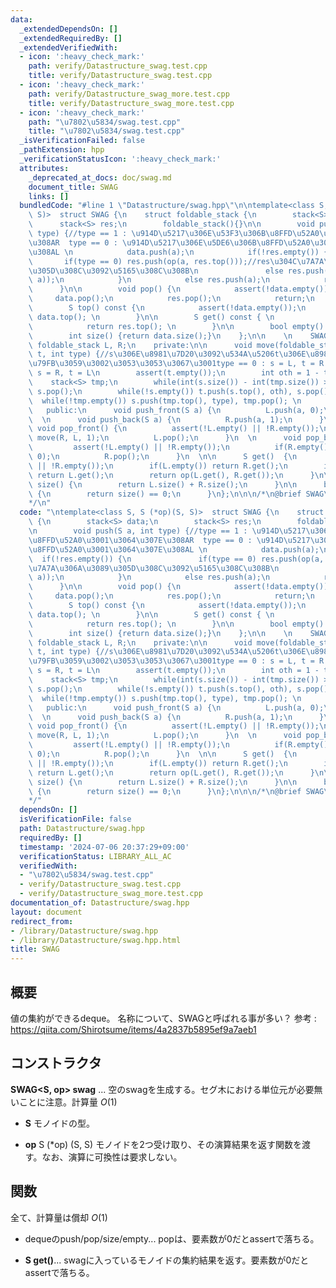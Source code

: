 ```yaml
---
data:
  _extendedDependsOn: []
  _extendedRequiredBy: []
  _extendedVerifiedWith:
  - icon: ':heavy_check_mark:'
    path: verify/Datastructure_swag.test.cpp
    title: verify/Datastructure_swag.test.cpp
  - icon: ':heavy_check_mark:'
    path: verify/Datastructure_swag_more.test.cpp
    title: verify/Datastructure_swag_more.test.cpp
  - icon: ':heavy_check_mark:'
    path: "\u7802\u5834/swag.test.cpp"
    title: "\u7802\u5834/swag.test.cpp"
  _isVerificationFailed: false
  _pathExtension: hpp
  _verificationStatusIcon: ':heavy_check_mark:'
  attributes:
    _deprecated_at_docs: doc/swag.md
    document_title: SWAG
    links: []
  bundledCode: "#line 1 \"Datastructure/swag.hpp\"\n\ntemplate<class S, S (*op)(S,\
    \ S)>  struct SWAG {\n    struct foldable_stack {\n        stack<S> data;\n  \
    \      stack<S> res;\n        foldable_stack(){}\n\n        void push(S a, int\
    \ type) {//type == 1 : \u914D\u5217\u306E\u53F3\u306B\u8FFD\u52A0\u3001\u3064\u307E\
    \u308AR  type == 0 : \u914D\u5217\u306E\u5DE6\u306B\u8FFD\u52A0\u3001\u3064\u307E\
    \u308AL \n            data.push(a);\n            if(!res.empty()) {\n        \
    \       if(type == 0) res.push(op(a, res.top()));//res\u304C\u7A7A\u306A\u3089\
    \u305D\u308C\u3092\u5165\u308C\u308B\n               else res.push(op(res.top(),\
    \ a));\n            }\n            else res.push(a);\n            return;\n  \
    \      }\n\n        void pop() {\n            assert(!data.empty());\n       \
    \     data.pop();\n            res.pop();\n            return;\n        }\n\n\
    \        S top() const {\n            assert(!data.empty());\n            return\
    \ data.top(); \n        }\n\n        S get() const { \n            assert(!data.empty());\n\
    \            return res.top(); \n        }\n\n        bool empty() {return data.empty();}\n\
    \        int size() {return data.size();}\n    };\n\n    \n    SWAG() {}\n   \
    \ foldable_stack L, R;\n    private:\n\n      void move(foldable_stack& s, foldable_stack&\
    \ t, int type) {//s\u306E\u8981\u7D20\u3092\u534A\u5206t\u306E\u8981\u7D20\u306B\
    \u79FB\u3059\u3002\u3053\u3053\u3067\u3001type == 0 : s = L, t = R  type == 1\
    \ s = R, t = L\n        assert(t.empty());\n        int oth = 1 - type;\n    \
    \    stack<S> tmp;\n        while(int(s.size()) - int(tmp.size()) > 1) tmp.push(s.top()),\
    \ s.pop();\n        while(!s.empty()) t.push(s.top(), oth), s.pop(); \n      \
    \  while(!tmp.empty()) s.push(tmp.top(), type), tmp.pop(); \n      }\n    \n \
    \   public:\n      void push_front(S a) {\n          L.push(a, 0);\n      }\n\
    \  \n      void push_back(S a) {\n          R.push(a, 1);\n      }\n  \n     \
    \ void pop_front() {\n          assert(!L.empty() || !R.empty());\n          if(L.empty())\
    \ move(R, L, 1);\n          L.pop();\n      }\n  \n      void pop_back() {\n \
    \         assert(!L.empty() || !R.empty());\n          if(R.empty()) move(L, R,\
    \ 0);\n          R.pop();\n      }\n  \n\n      S get()  {\n        assert(!L.empty()\
    \ || !R.empty());\n        if(L.empty()) return R.get();\n        if(R.empty())\
    \ return L.get();\n        return op(L.get(), R.get());\n      }\n\n      int\
    \ size() {\n        return L.size() + R.size();\n      }\n\n      bool empty()\
    \ {\n        return size() == 0;\n      }\n};\n\n\n/*\n@brief SWAG\n@docs doc/swag.md\n\
    */\n"
  code: "\ntemplate<class S, S (*op)(S, S)>  struct SWAG {\n    struct foldable_stack\
    \ {\n        stack<S> data;\n        stack<S> res;\n        foldable_stack(){}\n\
    \n        void push(S a, int type) {//type == 1 : \u914D\u5217\u306E\u53F3\u306B\
    \u8FFD\u52A0\u3001\u3064\u307E\u308AR  type == 0 : \u914D\u5217\u306E\u5DE6\u306B\
    \u8FFD\u52A0\u3001\u3064\u307E\u308AL \n            data.push(a);\n          \
    \  if(!res.empty()) {\n               if(type == 0) res.push(op(a, res.top()));//res\u304C\
    \u7A7A\u306A\u3089\u305D\u308C\u3092\u5165\u308C\u308B\n               else res.push(op(res.top(),\
    \ a));\n            }\n            else res.push(a);\n            return;\n  \
    \      }\n\n        void pop() {\n            assert(!data.empty());\n       \
    \     data.pop();\n            res.pop();\n            return;\n        }\n\n\
    \        S top() const {\n            assert(!data.empty());\n            return\
    \ data.top(); \n        }\n\n        S get() const { \n            assert(!data.empty());\n\
    \            return res.top(); \n        }\n\n        bool empty() {return data.empty();}\n\
    \        int size() {return data.size();}\n    };\n\n    \n    SWAG() {}\n   \
    \ foldable_stack L, R;\n    private:\n\n      void move(foldable_stack& s, foldable_stack&\
    \ t, int type) {//s\u306E\u8981\u7D20\u3092\u534A\u5206t\u306E\u8981\u7D20\u306B\
    \u79FB\u3059\u3002\u3053\u3053\u3067\u3001type == 0 : s = L, t = R  type == 1\
    \ s = R, t = L\n        assert(t.empty());\n        int oth = 1 - type;\n    \
    \    stack<S> tmp;\n        while(int(s.size()) - int(tmp.size()) > 1) tmp.push(s.top()),\
    \ s.pop();\n        while(!s.empty()) t.push(s.top(), oth), s.pop(); \n      \
    \  while(!tmp.empty()) s.push(tmp.top(), type), tmp.pop(); \n      }\n    \n \
    \   public:\n      void push_front(S a) {\n          L.push(a, 0);\n      }\n\
    \  \n      void push_back(S a) {\n          R.push(a, 1);\n      }\n  \n     \
    \ void pop_front() {\n          assert(!L.empty() || !R.empty());\n          if(L.empty())\
    \ move(R, L, 1);\n          L.pop();\n      }\n  \n      void pop_back() {\n \
    \         assert(!L.empty() || !R.empty());\n          if(R.empty()) move(L, R,\
    \ 0);\n          R.pop();\n      }\n  \n\n      S get()  {\n        assert(!L.empty()\
    \ || !R.empty());\n        if(L.empty()) return R.get();\n        if(R.empty())\
    \ return L.get();\n        return op(L.get(), R.get());\n      }\n\n      int\
    \ size() {\n        return L.size() + R.size();\n      }\n\n      bool empty()\
    \ {\n        return size() == 0;\n      }\n};\n\n\n/*\n@brief SWAG\n@docs doc/swag.md\n\
    */"
  dependsOn: []
  isVerificationFile: false
  path: Datastructure/swag.hpp
  requiredBy: []
  timestamp: '2024-07-06 20:37:29+09:00'
  verificationStatus: LIBRARY_ALL_AC
  verifiedWith:
  - "\u7802\u5834/swag.test.cpp"
  - verify/Datastructure_swag.test.cpp
  - verify/Datastructure_swag_more.test.cpp
documentation_of: Datastructure/swag.hpp
layout: document
redirect_from:
- /library/Datastructure/swag.hpp
- /library/Datastructure/swag.hpp.html
title: SWAG
---
```

## 概要
値の集約ができるdeque。
名称について、SWAGと呼ばれる事が多い？
参考 : https://qiita.com/Shirotsume/items/4a2837b5895ef9a7aeb1

## コンストラクタ
**SWAG\<S, op\> swag** ... 空のswagを生成する。セグ木における単位元が必要無いことに注意。計算量 $O(1)$
- **S**
モノイドの型。

- **op**
S (*op) (S, S)
モノイドを2つ受け取り、その演算結果を返す関数を渡す。なお、演算に可換性は要求しない。

## 関数
全て、計算量は償却 $O(1)$
- dequeのpush/pop/size/empty... popは、要素数が0だとassertで落ちる。

- **S get()**... swagに入っているモノイドの集約結果を返す。要素数が0だとassertで落ちる。


